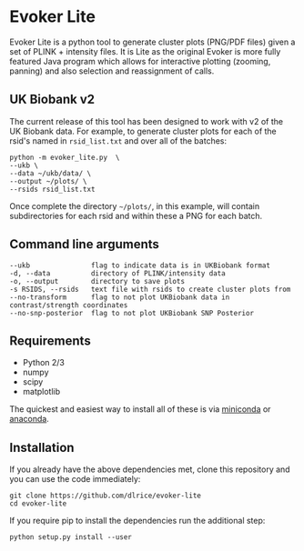 # Evoker Lite

Evoker Lite is a python tool to generate cluster plots (PNG/PDF files) given a set of PLINK + intensity files. It is Lite as the original Evoker is more fully featured Java program which allows for interactive plotting (zooming, panning) and also selection and reassignment of calls.

## UK Biobank v2

The current release of this tool has been designed to work with v2 of the UK Biobank data. For example, to generate cluster plots for each of the rsid's named in `rsid_list.txt` and over all of the batches:

 ```
 python -m evoker_lite.py  \
 --ukb \
 --data ~/ukb/data/ \
 --output ~/plots/ \
 --rsids rsid_list.txt
 ```

 Once complete the directory `~/plots/`, in this example, will contain subdirectories for each rsid and within these a PNG for each batch.


## Command line arguments

```
--ukb               flag to indicate data is in UKBiobank format
-d, --data          directory of PLINK/intensity data
-o, --output        directory to save plots
-s RSIDS, --rsids   text file with rsids to create cluster plots from
--no-transform      flag to not plot UKBiobank data in contrast/strength coordinates
--no-snp-posterior  flag to not plot UKBiobank SNP Posterior
```

## Requirements

 * Python 2/3
 * numpy
 * scipy
 * matplotlib

The quickest and easiest way to install all of these is via [miniconda](https://conda.io/miniconda.html) or [anaconda](https://www.continuum.io/downloads).

## Installation

If you already have the above dependencies met, clone this repository and you can use the code immediately:

```
git clone https://github.com/dlrice/evoker-lite
cd evoker-lite
```

If you require pip to install the dependencies run the additional step:

```
python setup.py install --user
```
